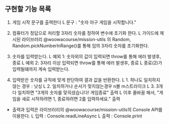 ## 구현할 기능 목록

1. 게임 시작 문구를 출력한다
   L 문구 : "숫자 야구 게임을 시작합니다."

2. 컴퓨터가 정답으로 처리할 3자리 숫자를 정하여 변수에 초기화 한다.
   L 가이드에 제시된 라이브러리 @woowacourse/mission-utils 의 Random, Random.pickNumberInRange()를 통해 임의 3자리 숫자를 초기화한다.

3. 숫자를 입력받는다.
   L 예외 1: 숫자외의 값이 입력되면 throw를 통해 에러 발생후, 종료
   L 예외 2: 3자리 이상 입력되면 throw를 통해 에러 발생후, 종료
   L 종료(2)가 입력될떄까지 계속 입력받는다.

4. 입력받은 숫자를 규칙에 맞게 판단하여 결과 값을 반환한다.
   L 1. 하나도 일치하지 않는 경우 : 낫싱
   L 2. 일치하거나 순서가 맞지않는경우 n볼 m스트라이크
   L 3. 3개 다 일치하면 "3개의 숫자를 맞히셨습니다! 게임종료" 출력
   L 이후 줄바꿈 해서, "게임을 새로 시작하려면 1, 종료하려면 2를 입력하세요." 출력

- 출력과 입력은 라이브러리의 @woowacourse/mission-utils의 Console API를 이용한다.
  L 입력 : Console.readLineAsync
  L 출력 : Console.print
